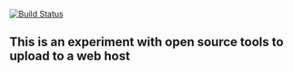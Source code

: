 [![Build Status](https://travis-ci.org/JoeTalbot/googleurtwitter.com.svg?branch=master)](https://travis-ci.org/JoeTalbot/googleurtwitter.com)

## This is an experiment with open source tools to upload to a web host
